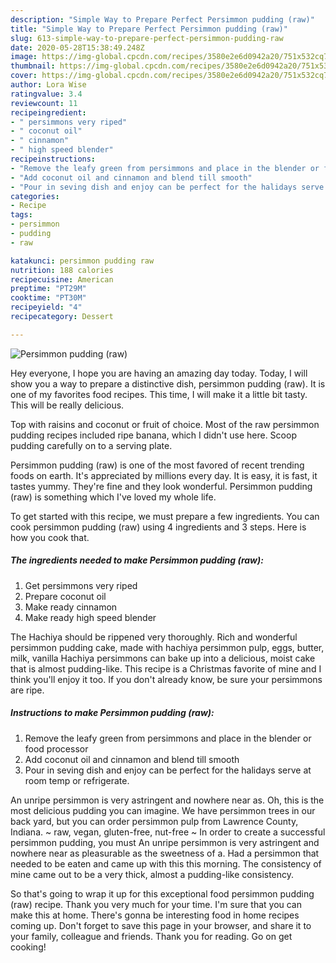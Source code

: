 ```yaml
---
description: "Simple Way to Prepare Perfect Persimmon pudding (raw)"
title: "Simple Way to Prepare Perfect Persimmon pudding (raw)"
slug: 613-simple-way-to-prepare-perfect-persimmon-pudding-raw
date: 2020-05-28T15:38:49.248Z
image: https://img-global.cpcdn.com/recipes/3580e2e6d0942a20/751x532cq70/persimmon-pudding-raw-recipe-main-photo.jpg
thumbnail: https://img-global.cpcdn.com/recipes/3580e2e6d0942a20/751x532cq70/persimmon-pudding-raw-recipe-main-photo.jpg
cover: https://img-global.cpcdn.com/recipes/3580e2e6d0942a20/751x532cq70/persimmon-pudding-raw-recipe-main-photo.jpg
author: Lora Wise
ratingvalue: 3.4
reviewcount: 11
recipeingredient:
- " persimmons very riped"
- " coconut oil"
- " cinnamon"
- " high speed blender"
recipeinstructions:
- "Remove the leafy green from persimmons and place in the blender or food processor"
- "Add coconut oil and cinnamon and blend till smooth"
- "Pour in seving dish and enjoy can be perfect for the halidays serve at room temp or refrigerate."
categories:
- Recipe
tags:
- persimmon
- pudding
- raw

katakunci: persimmon pudding raw 
nutrition: 188 calories
recipecuisine: American
preptime: "PT29M"
cooktime: "PT30M"
recipeyield: "4"
recipecategory: Dessert

---
```



![Persimmon pudding (raw)](https://img-global.cpcdn.com/recipes/3580e2e6d0942a20/751x532cq70/persimmon-pudding-raw-recipe-main-photo.jpg)

Hey everyone, I hope you are having an amazing day today. Today, I will show you a way to prepare a distinctive dish, persimmon pudding (raw). It is one of my favorites food recipes. This time, I will make it a little bit tasty. This will be really delicious.

Top with raisins and coconut or fruit of choice. Most of the raw persimmon pudding recipes included ripe banana, which I didn&#39;t use here. Scoop pudding carefully on to a serving plate.

Persimmon pudding (raw) is one of the most favored of recent trending foods on earth. It's appreciated by millions every day. It is easy, it is fast, it tastes yummy. They're fine and they look wonderful. Persimmon pudding (raw) is something which I've loved my whole life.


To get started with this recipe, we must prepare a few ingredients. You can cook persimmon pudding (raw) using 4 ingredients and 3 steps. Here is how you cook that.

<!--inarticleads1-->

##### The ingredients needed to make Persimmon pudding (raw):

1. Get  persimmons very riped
1. Prepare  coconut oil
1. Make ready  cinnamon
1. Make ready  high speed blender


The Hachiya should be rippened very thoroughly. Rich and wonderful persimmon pudding cake, made with hachiya persimmon pulp, eggs, butter, milk, vanilla Hachiya persimmons can bake up into a delicious, moist cake that is almost pudding-like. This recipe is a Christmas favorite of mine and I think you&#39;ll enjoy it too. If you don&#39;t already know, be sure your persimmons are ripe. 

<!--inarticleads2-->

##### Instructions to make Persimmon pudding (raw):

1. Remove the leafy green from persimmons and place in the blender or food processor
1. Add coconut oil and cinnamon and blend till smooth
1. Pour in seving dish and enjoy can be perfect for the halidays serve at room temp or refrigerate.


An unripe persimmon is very astringent and nowhere near as. Oh, this is the most delicious pudding you can imagine. We have persimmon trees in our back yard, but you can order persimmon pulp from Lawrence County, Indiana. ~ raw, vegan, gluten-free, nut-free ~ In order to create a successful persimmon pudding, you must An unripe persimmon is very astringent and nowhere near as pleasurable as the sweetness of a. Had a persimmon that needed to be eaten and came up with this this morning. The consistency of mine came out to be a very thick, almost a pudding-like consistency. 

So that's going to wrap it up for this exceptional food persimmon pudding (raw) recipe. Thank you very much for your time. I'm sure that you can make this at home. There's gonna be interesting food in home recipes coming up. Don't forget to save this page in your browser, and share it to your family, colleague and friends. Thank you for reading. Go on get cooking!
